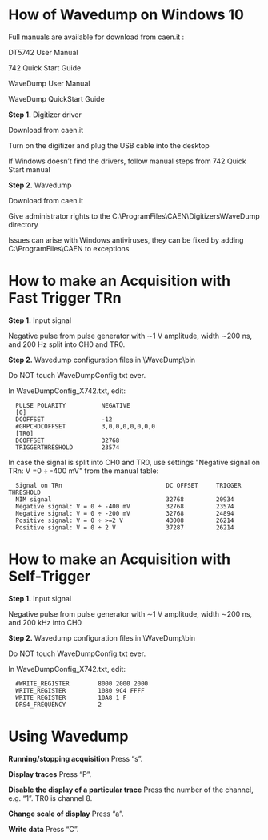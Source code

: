 # How of Wavedump on Windows	10

Full manuals are available for download from caen.it :

DT5742 User Manual

742 Quick Start Guide

WaveDump User Manual

WaveDump QuickStart Guide

**Step 1.** Digitizer driver

Download from caen.it

Turn on the digitizer and plug the USB cable into the desktop

If Windows doesn’t find the drivers, follow manual steps from 742 Quick Start manual

**Step 2.** Wavedump

Download from caen.it

Give administrator rights to the C:\ProgramFiles\CAEN\Digitizers\WaveDump directory

Issues can arise with Windows antiviruses, they can be fixed by adding C:\ProgramFiles\CAEN to exceptions


# How to make an Acquisition with Fast Trigger TRn

**Step 1.** Input signal

Negative pulse from pulse generator with ∼1 V amplitude, width ∼200 ns, and 200 Hz split into CH0 and TR0.

**Step 2.** Wavedump configuration files in \WaveDump\bin

Do NOT touch WaveDumpConfig.txt ever.

In WaveDumpConfig_X742.txt, edit:

      PULSE POLARITY          NEGATIVE 
      [0]
      DCOFFSET                -12
      #GRPCHDCOFFSET          3,0,0,0,0,0,0,0
      [TR0]
      DCOFFSET                32768
      TRIGGERTHRESHOLD        23574
 
 In case the signal is split into CH0 and TR0, use settings "Negative signal on TRn: V =0 ÷ -400 mV" from the manual table:
 
      Signal on TRn                             DC OFFSET     TRIGGER THRESHOLD
      NIM signal                                32768         20934
      Negative signal: V = 0 ÷ -400 mV          32768         23574
      Negative signal: V = 0 ÷ -200 mV          32768         24894
      Positive signal: V = 0 ÷ >=2 V            43008         26214
      Positive signal: V = 0 ÷ 2 V              37287         26214
 
 
 # How to make an Acquisition with Self-Trigger

**Step 1.** Input signal

Negative pulse from pulse generator with ∼1 V amplitude, width ∼200 ns, and 200 kHz into CH0

**Step 2.** Wavedump configuration files in \WaveDump\bin

Do NOT touch WaveDumpConfig.txt ever.

In WaveDumpConfig_X742.txt, edit:

      #WRITE_REGISTER        8000 2000 2000
      WRITE_REGISTER         1080 9C4 FFFF
      WRITE_REGISTER         10A8 1 F
      DRS4_FREQUENCY         2

 # Using Wavedump

**Running/stopping acquisition**  Press “s”.

**Display traces**  Press “P”.

**Disable the display of a particular trace**  Press the number of the channel, e.g.  “1”. TR0 is channel 8.

**Change scale of display**  Press “a”.

**Write data**  Press “C”.

 
 
